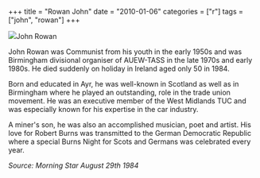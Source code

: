 +++
title = "Rowan John"
date = "2010-01-06"
categories = ["r"]
tags = ["john", "rowan"]
+++

![](http://79.170.40.183/grahamstevenson.me.uk/images/stories/rowan%20john.jpg)John Rowan

John Rowan was Communist from his youth in the early 1950s and was Birmingham divisional organiser of AUEW-TASS in the late 1970s and early 1980s. He died suddenly on holiday in Ireland aged only 50 in 1984. 

Born and educated in Ayr, he was well-known in Scotland as well as in Birmingham where he played an outstanding, role in the trade union movement. He was an executive member of the West Midlands TUC and was especially known for his expertise in the car industry. 

A miner's son, he was also an accom­plished musician, poet and artist. His love for Robert Burns was transmitted to the German Democratic Republic where a special Burns Night for Scots and Ger­mans was celebrated every year. 

_Source: Morning Star_ _August 29th 1984_
